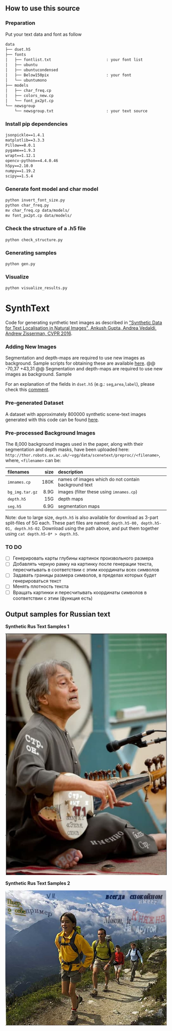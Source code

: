 ## How to use this source

### Preparation

Put your text data and font as follow

```
data
├── dset.h5
├── fonts
│   ├── fontlist.txt                        : your font list
│   ├── ubuntu
│   ├── ubuntucondensed
│   ├── Below150pix                         : your font
│   └── ubuntumono
├── models
│   ├── char_freq.cp
│   ├── colors_new.cp
│   └── font_px2pt.cp
└── newsgroup
    └── newsgroup.txt                       : your text source
```
### Install pip dependencies

```
jsonpickle==1.4.1
matplotlib==3.3.3
Pillow==8.0.1
pygame==1.9.3
wrapt==1.12.1
opencv-python==4.4.0.46
h5py==2.10.0
numpy==1.19.2
scipy==1.5.4
```
### Generate font model and char model
```
python invert_font_size.py
python char_freq.py
mv char_freq.cp data/models/
mv font_px2pt.cp data/models/
```

### Check the structure of a .h5 file

```
python check_structure.py
```
### Generating samples

```
python gen.py
```

### Visualize

```
python visualize_results.py
```

# SynthText
Code for generating synthetic text images as described in ["Synthetic Data for Text Localisation in Natural Images", Ankush Gupta, Andrea Vedaldi, Andrew Zisserman, CVPR 2016](http://www.robots.ox.ac.uk/~vgg/data/scenetext/).

### Adding New Images
Segmentation and depth-maps are required to use new images as background. Sample scripts for obtaining these are available [here](https://github.com/ankush-me/SynthText/tree/master/prep_scripts).
@@ -70,37 +43,31 @@ Segmentation and depth-maps are required to use new images as background. Sample

For an explanation of the fields in `dset.h5` (e.g.: `seg`,`area`,`label`), please check this [comment](https://github.com/ankush-me/SynthText/issues/5#issuecomment-274490044).


### Pre-generated Dataset
A dataset with approximately 800000 synthetic scene-text images generated with this code can be found [here](http://www.robots.ox.ac.uk/~vgg/data/scenetext/).

### Pre-processed Background Images
The 8,000 background images used in the paper, along with their segmentation and depth masks, have been uploaded here:
`http://thor.robots.ox.ac.uk/~vgg/data/scenetext/preproc//<filename>`, where, `<filename>` can be:

|    filenames    | size |                      description                     |
|:--------------- | ----:|:---------------------------------------------------- |
| `imnames.cp`    | 180K | names of images which do not contain background text | 
| `bg_img.tar.gz` | 8.9G | images (filter these using `imnames.cp`)             |
| `depth.h5`      |  15G | depth maps                                           | 
| `seg.h5`        | 6.9G | segmentation maps                                    |


Note: due to large size, `depth.h5` is also available for download as 3-part split-files of 5G each.
These part files are named: `depth.h5-00, depth.h5-01, depth.h5-02`. Download using the path above, and put them together using `cat depth.h5-0* > depth.h5`.

### TO DO
- [ ] Генерировать карты глубины картинок произвольного размера
- [ ] Добавлять черную рамку на картинку после генерации текста, пересчитывать в соответствии с этим координаты всех символов
- [ ] Задавать границы размера символов, в пределах которых будет генерироваться текст
- [ ] Менять плотность текста
- [ ] Вращать картинки и пересчитывать координаты символов в соответствии с этим (функция есть)

## Output samples for Russian text

**Synthetic Rus Text Samples 1**

![example 1](https://github.com/IgorSondors/SynthText_ubuntu/blob/main/results/example1.jpg)

**Synthetic Rus Text Samples 2**

![example 2](https://github.com/IgorSondors/SynthText_ubuntu/blob/main/results/example2.jpg)

